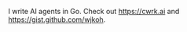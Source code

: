 I write AI agents in Go. Check out https://cwrk.ai and https://gist.github.com/wjkoh.

<!---
wjkoh/wjkoh is a ✨ special ✨ repository because its `README.md` (this file) appears on your GitHub profile.
You can click the Preview link to take a look at your changes.
--->
